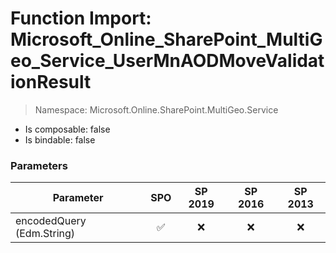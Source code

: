 # Function Import: Microsoft_Online_SharePoint_MultiGeo_Service_UserMnAODMoveValidationResult

> Namespace: Microsoft.Online.SharePoint.MultiGeo.Service

- Is composable: false
- Is bindable: false

### Parameters

Parameter | SPO | SP 2019 | SP 2016 | SP 2013
----------|:---:|:-------:|:-------:|:-------:
encodedQuery (Edm.String) | ✅ | ❌ | ❌ | ❌